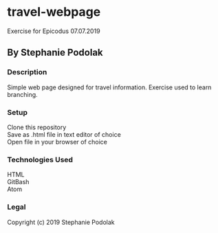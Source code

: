 # travel-webpage
Exercise for Epicodus 07.07.2019

## By Stephanie Podolak

### Description
Simple web page designed for travel information. Exercise used to learn branching. 

### Setup
Clone this repository <br>
Save as .html file in text editor of choice <br>
Open file in your browser of choice

### Technologies Used
HTML <br>
GitBash <br>
Atom

### Legal
Copyright (c) 2019 Stephanie Podolak
